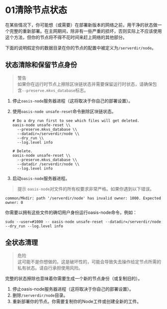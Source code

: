 # 01清除节点状态

在某些情况下，你可能想（或需要）在部署新版本的网络之前，用干净的状态做一个完整的重新部署。在主网期间，除非有一些严重的损坏，否则实际上不应该使用这个方法，但你的节点将不得不花时间来赶上网络的其他部分。

下面的说明假定你的数据目录在你的节点的配置中被定义为`/serverdir/node`。

## 状态清除和保留节点身份

> 警告  
如果你在运行时节点上擦除区块链状态并需要保留运行时状态，请确保包含`--preserve.mkvs_database`标志。

1. 停止`oasis-node`服务器进程（这将取决于你自己的部署设置）。
2. 使用`oasis-node unsafe-reset`命令删除区块链状态。
    
    ```
    # Do a dry run first to see which files will get deleted.
    oasis-node unsafe-reset \\
      --preserve.mkvs_database \\
      --datadir=/serverdir/node \\
      --dry_run \\
      --log.level info
    
    # Delete.
    oasis-node unsafe-reset \\
      --preserve.mkvs_database \\
      --datadir /serverdir/node \\
      --log.level info
    
    ```
    
3. 启动`oasis-node`服务器进程。

> 提示  `oasis-node`对文件的所有权要求非常严格。如果你遇到以下错误。

```
common/Mkdir: path '/serverdir/node' has invalid owner: 1000. Expected owner: 0

```

你需要以拥有这些文件的确切用户身份运行oasis-node命令，例如：

```
sudo --user=#1000 -- oasis-node unsafe-reset --datadir=/serverdir/node --dry_run --log.level info

```

## 全状态清理

> 危险  
这可能不是你想做的。这是破坏性的，可能会导致失去操作给定节点所需的私有状态。请自行承担使用风险。

完整的状态擦除也意味着你需要生成一个新的节点身份（或复制旧的）。

1. 停止oasis-node服务器进程（这将取决于你自己的部署设置）。
2. 删除`/serverdir/node`目录。
3. 重新部署你的节点。你需要复制你的Node工件或创建全新的工件。